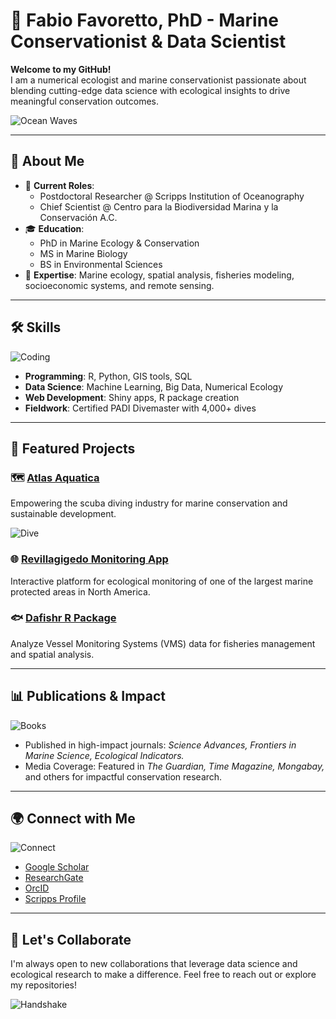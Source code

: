 # 🌊 Fabio Favoretto, PhD - Marine Conservationist & Data Scientist

**Welcome to my GitHub!**  
I am a numerical ecologist and marine conservationist passionate about blending cutting-edge data science with ecological insights to drive meaningful conservation outcomes.

![Ocean Waves](https://giphy.com/embed/3og0IwoOyuY3ug4xaM)

---

## 📜 About Me

- 🏢 **Current Roles**:
  - Postdoctoral Researcher @ Scripps Institution of Oceanography
  - Chief Scientist @ Centro para la Biodiversidad Marina y la Conservación A.C.
- 🎓 **Education**:
  - PhD in Marine Ecology & Conservation
  - MS in Marine Biology  
  - BS in Environmental Sciences
- 🌟 **Expertise**: Marine ecology, spatial analysis, fisheries modeling, socioeconomic systems, and remote sensing.

---

## 🛠️ Skills

![Coding](https://media.giphy.com/media/f3iwJFOVOwuy7K6FFw/giphy.gif)

- **Programming**: R, Python, GIS tools, SQL
- **Data Science**: Machine Learning, Big Data, Numerical Ecology
- **Web Development**: Shiny apps, R package creation
- **Fieldwork**: Certified PADI Divemaster with 4,000+ dives

---

## 🚀 Featured Projects

### 🗺️ [Atlas Aquatica](https://oceandecade.org/actions/atlas-aquatica/)
Empowering the scuba diving industry for marine conservation and sustainable development.

![Dive](https://media.giphy.com/media/xUOwGmVJnjCzLXL3sk/giphy.gif)

### 🌐 [Revillagigedo Monitoring App](https://fabio-favoretto.shinyapps.io/revillagigedo-app/)
Interactive platform for ecological monitoring of one of the largest marine protected areas in North America.

### 🐟 [Dafishr R Package](https://github.com/CBMC-GCMP/dafishr)
Analyze Vessel Monitoring Systems (VMS) data for fisheries management and spatial analysis.

---

## 📊 Publications & Impact

![Books](https://media.giphy.com/media/l0HlSNOxJB956qwfK/giphy.gif)

- Published in high-impact journals: *Science Advances, Frontiers in Marine Science, Ecological Indicators.*
- Media Coverage: Featured in *The Guardian, Time Magazine, Mongabay,* and others for impactful conservation research.

---

## 🌍 Connect with Me

![Connect](https://media.giphy.com/media/26FPGvHRJUP7FK2s8/giphy.gif)

- [Google Scholar](https://scholar.google.com/citations?user=10ioEq4AAAAJ&hl=en)  
- [ResearchGate](https://www.researchgate.net/profile/Fabio-Favoretto)  
- [OrcID](https://orcid.org/0000-0002-6493-4254)  
- [Scripps Profile](https://scripps.ucsd.edu/profiles/ffavoretto)

---

## 🐙 Let's Collaborate

I'm always open to new collaborations that leverage data science and ecological research to make a difference. Feel free to reach out or explore my repositories!

![Handshake](https://media.giphy.com/media/QpqAWrUoJe1NJH3g5J/giphy.gif)

<!---
Fabbiologia/Fabbiologia is a ✨ special ✨ repository because its `README.md` (this file) appears on your GitHub profile.
You can click the Preview link to take a look at your changes.
--->
